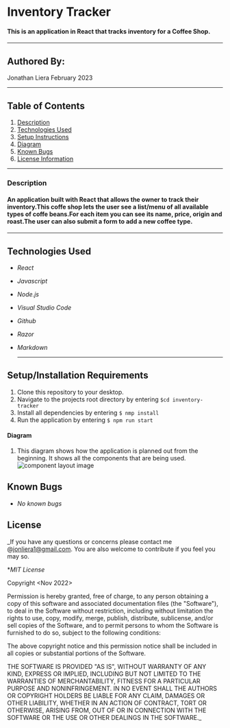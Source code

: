 # Inventory Tracker

#### This is an application in React that tracks inventory for a Coffee Shop.

---

## Authored By:

Jonathan Liera February 2023

---

## Table of Contents

1. [Description](#Description)
2. [Technologies Used](#technologies-used)
3. [Setup Instructions](#installation-and-setup)
4. [Diagram](#diagram)
5. [Known Bugs](#known-bugs)
6. [License Information](#License)

---

### Description

#### An application built with React that allows the owner to track their inventory.This coffe shop lets the user see a list/menu of all available types of coffe beans.For each item you can see its name, price, origin and roast.The user can also submit a form to add a new coffee type.

---

## Technologies Used

- _React_
- _Javascript_
- _Node.js_
- _Visual Studio Code_
- _Github_
- _Razor_
- _Markdown_

  ***

## Setup/Installation Requirements

1. Clone this repository to your desktop.
2. Navigate to the projects root directory by entering `$cd inventory-tracker`
3. Install all dependencies by entering `$ nmp install`
4. Run the application by entering `$ npm run start`

#### Diagram

1. This diagram shows how the application is planned out from the beginning. It shows all the components that are being used.
   ![component layout image](src/components/img/component_diagram.jpg)

## Known Bugs

- _No known bugs_

## License

\_If you have any questions or concerns please contact me @jonliera1@gmail.com. You are also welcome to contribute if you feel you may so.

\*_MIT License_

Copyright <Nov 2022> <Jonathan Liera>

Permission is hereby granted, free of charge, to any person obtaining a copy of this software and associated documentation files (the "Software"), to deal in the Software without restriction, including without limitation the rights to use, copy, modify, merge, publish, distribute, sublicense, and/or sell copies of the Software, and to permit persons to whom the Software is furnished to do so, subject to the following conditions:

The above copyright notice and this permission notice shall be included in all copies or substantial portions of the Software.

THE SOFTWARE IS PROVIDED "AS IS", WITHOUT WARRANTY OF ANY KIND, EXPRESS OR IMPLIED, INCLUDING BUT NOT LIMITED TO THE WARRANTIES OF MERCHANTABILITY, FITNESS FOR A PARTICULAR PURPOSE AND NONINFRINGEMENT. IN NO EVENT SHALL THE AUTHORS OR COPYRIGHT HOLDERS BE LIABLE FOR ANY CLAIM, DAMAGES OR OTHER LIABILITY, WHETHER IN AN ACTION OF CONTRACT, TORT OR OTHERWISE, ARISING FROM, OUT OF OR IN CONNECTION WITH THE SOFTWARE OR THE USE OR OTHER DEALINGS IN THE SOFTWARE.\_
